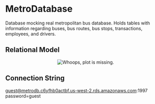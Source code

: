 # MetroDatabase
Database mocking real metropolitan bus database. Holds tables with information regarding buses, bus routes, bus stops, transactions, employees, and drivers.

## Relational Model
<p align="center">
  <img src="https://github.com/ajosg/MetroDatabase/blob/master/Design/rm.png?raw=true" alt="Whoops, plot is missing."/>
</p>

## Connection String  
guest@metrodb.c6yfhb0actbf.us-west-2.rds.amazonaws.com:1997  
password=guest
